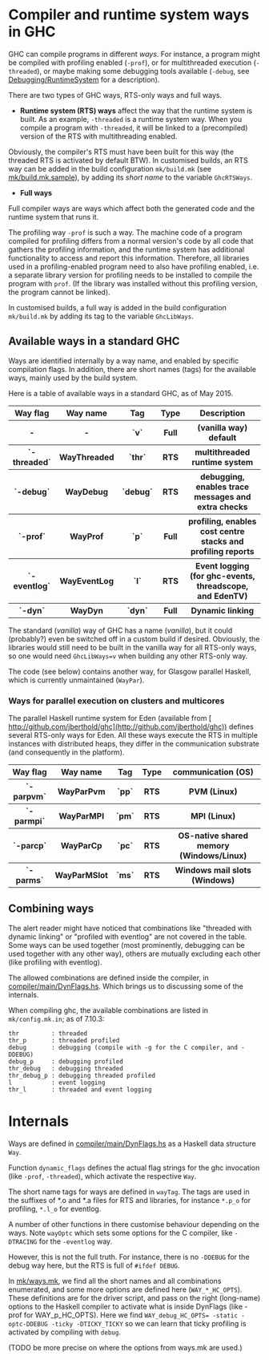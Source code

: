 # Compiler and runtime system ways in GHC



GHC can compile programs in different *ways*.
For instance, a program might be compiled with profiling enabled (`-prof`), or for multithreaded execution (`-threaded`), or maybe making some debugging tools available (`-debug`, see [Debugging/RuntimeSystem](debugging/runtime-system) for a description).



There are two types of GHC ways, RTS-only ways and full ways.


- **Runtime system (RTS) ways** affect the way that the runtime system is built. As an example, `-threaded` is a runtime system way. When you compile a program with `-threaded`, it will be linked to a (precompiled) version of the RTS with multithreading enabled.


Obviously, the compiler's RTS must have been built for this way (the threaded RTS is activated by default BTW). In customised builds, an RTS way can be added in the build configuration `mk/build.mk` (see [mk/build.mk.sample](/trac/ghc/browser/ghc/mk/build.mk.sample)), by adding its *short name* to the variable `GhcRTSWays`.


- **Full ways**


Full compiler ways are ways which affect both the generated code and the runtime system that runs it. 



The profiling way `-prof` is such a way. The machine code of a program compiled for profiling differs from a normal version's code by all code that gathers the profiling information, and the runtime system has additional functionality to access and report this information. Therefore, all libraries used in a profiling-enabled program need to also have profiling enabled, i.e. a separate library version for profiling needs to be installed to compile the program with `prof`. (If the library was installed without this profiling version, the program cannot be linked). 



In customised builds, a full way is added in the build configuration `mk/build.mk` by adding its tag to the variable `GhcLibWays`.


## Available ways in a standard GHC



Ways are identified internally by a way name, and enabled by specific compilation flags. In addition, there are short names (tags) for the available ways, mainly used by the build system.



Here  is a table of available ways in a standard GHC, as of May 2015.


<table><tr><th>Way flag  </th>
<th> Way name </th>
<th> Tag </th>
<th> Type </th>
<th> Description 
</th></tr>
<tr><th> -         </th>
<th> -         </th>
<th> `v`   </th>
<th> Full </th>
<th> (vanilla way) default 
</th></tr>
<tr><th>`-threaded` </th>
<th> WayThreaded </th>
<th> `thr` </th>
<th> RTS  </th>
<th> multithreaded runtime system 
</th></tr>
<tr><th>`-debug`    </th>
<th> WayDebug    </th>
<th> `debug` </th>
<th> RTS  </th>
<th> debugging, enables trace messages and extra checks 
</th></tr>
<tr><th>`-prof`     </th>
<th> WayProf     </th>
<th> `p`    </th>
<th> Full </th>
<th> profiling, enables cost centre stacks and profiling reports 
</th></tr>
<tr><th>`-eventlog` </th>
<th> WayEventLog </th>
<th> `l`    </th>
<th> RTS  </th>
<th> Event logging (for ghc-events, threadscope, and EdenTV) 
</th></tr>
<tr><th>`-dyn`      </th>
<th> WayDyn      </th>
<th> `dyn`  </th>
<th> Full </th>
<th> Dynamic linking 
</th></tr></table>



The standard (*vanilla*) way of GHC has a name (*vanilla*), but it could (probably?) even be switched off in a custom build if desired.
Obviously, the libraries would still need to be built in the vanilla way for all RTS-only ways, so one would need `GhcLibWays=v` when building any
other RTS-only way.



The code (see below) contains another way, for Glasgow parallel Haskell, which is currently unmaintained (`WayPar`).


### Ways for parallel execution on clusters and multicores



The parallel Haskell runtime system for Eden (available from [
http://github.com/jberthold/ghc](http://github.com/jberthold/ghc)) defines several RTS-only ways for Eden.
All these ways execute the RTS in multiple instances with distributed heaps, they differ in the communication substrate (and consequently in the platform).


<table><tr><th>Way flag  </th>
<th> Way name </th>
<th> Tag </th>
<th> Type </th>
<th> communication (OS) 
</th></tr>
<tr><th>`-parpvm` </th>
<th> WayParPvm   </th>
<th>`pp`</th>
<th> RTS </th>
<th> PVM (Linux) 
</th></tr>
<tr><th>`-parmpi` </th>
<th> WayParMPI   </th>
<th>`pm`</th>
<th> RTS </th>
<th> MPI (Linux) 
</th></tr>
<tr><th>`-parcp`  </th>
<th> WayParCp    </th>
<th>`pc`</th>
<th> RTS </th>
<th> OS-native shared memory (Windows/Linux) 
</th></tr>
<tr><th>`-parms`  </th>
<th> WayParMSlot </th>
<th>`ms`</th>
<th> RTS </th>
<th> Windows mail slots (Windows) 
</th></tr></table>


## Combining ways



The alert reader might have noticed that combinations like "threaded with dynamic linking" or "profiled with eventlog" are not covered in the table.
Some ways can be used together (most prominently, debugging can be used together with any other way), others are mutually excluding each other (like profiling with eventlog).



The allowed combinations are defined inside the compiler, in [compiler/main/DynFlags.hs](/trac/ghc/browser/ghc/compiler/main/DynFlags.hs).
Which brings us to discussing some of the internals.



When compiling ghc, the available combinations are listed in `mk/config.mk.in`; as of 7.10.3:


```wiki
thr         : threaded
thr_p       : threaded profiled
debug       : debugging (compile with -g for the C compiler, and -DDEBUG)
debug_p     : debugging profiled
thr_debug   : debugging threaded
thr_debug_p : debugging threaded profiled
l           : event logging
thr_l       : threaded and event logging
```

# Internals



Ways are defined in [compiler/main/DynFlags.hs](/trac/ghc/browser/ghc/compiler/main/DynFlags.hs) as a Haskell data structure `Way`.



Function `dynamic_flags` defines the actual flag strings for the ghc invocation (like `-prof`, `-threaded`), which activate the respective `Way`.



The short name tags for ways are defined in `wayTag`. The tags are used in the suffixes of \*.o and \*.a files for RTS and libraries, for instance `*.p_o` for profiling, `*.l_o` for eventlog.



A number of other functions in there customise behaviour depending on the ways. 
Note `wayOptc` which sets some options for the C compiler, like `-DTRACING` for the `-eventlog` way.



However, this is not the full truth. For instance, there is no `-DDEBUG` for the debug way here, but the RTS is full of `#ifdef DEBUG`.



In [mk/ways.mk](/trac/ghc/browser/ghc/mk/ways.mk), we find all the short names and all combinations enumerated, and some more options are defined here (`WAY_*_HC_OPTS`). These definitions are for the driver script, and pass on the right (long-name) options to the Haskell compiler to activate what is inside DynFlags (like -prof for WAY\_p\_HC\_OPTS).
Here we find
```WAY_debug_HC_OPTS= -static -optc-DDEBUG -ticky -DTICKY_TICKY```
so we can learn that ticky profiling is activated by compiling with `debug`.



(TODO be more precise on where the options from ways.mk are used.)


